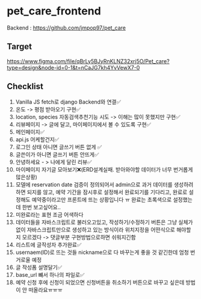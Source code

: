 # pet_care_frontend
Backend : https://github.com/jmpop97/pet_care
</br>
## Target
https://www.figma.com/file/qBrLy5BJyRnKLNZ32xrj5O/Pet_care?type=design&node-id=0-1&t=nCaJG7kh4YvVewX7-0

## Checklist

1. Vanilla JS fetch로 django Backend와 연결✅
2. 온도 -> 평점 받아오기 구현✅
3. location, species 자동검색추천기능 시도 -> 이해는 많이 못했지만 구현✅
4. 리뷰페이지 -> 글에 달고, 마이페이지에서 볼 수 있도록 구현✅
5. 메인페이지✅
6. api.js 어케할건지✅
7. 로그인 상태 아니면 글쓰기 버튼 없게 ✅
8. 글쓴이가 아니면 글쓰기 버튼 안뜨게✅
9. 안녕하세요 - > 나에게 달린 리뷰✅
10. 마이페이지 자기글 모아보기❌(ERD설계실패. 받아와야할 데이터가 너무 번거롭게 많은상황)
11. 모델에 reservation date 검증이 정의되어서 admin으로 과거 데이터를 생성하려 하면 되지를 않고, 예약 기간을 잠시후로 설정해서 완료되기를 기다리고, 완료로 설정해도 예약중이라고만 프론트에 뜨는 상황입니다 ㅠ 완료는 초록색으로 설정했는데 한번 보고싶어요..
12. 미완료라는 표현 조금 어색하다
13. 데이터들을 자바스크립트로 불러오고있고, 작성하기/수정하기 버튼은 그냥 실체가없이 자바스크립트만으로 생성하고 있는 방식이라 위치지정을 어떤식으로 해야할 지 모르겠다 -> 댓글부분 구현방법으로하면 쉬워지긴함
14. 리스트에 글작성자 추가완료✅
15. usernaem(ID)로 뜨는 것들 nickname으로 다 바꾸는게 좋을 것 같긴한데 엄청 번거로울 예정
16. 글 작성폼 설명달기✅
17. base_url 뺴서 하나의 파일로✅
18. 예약 신청 후에 신청이 되었으면 신청버튼을 취소하기 버튼으로 바꾸고 싶은데 방법이 안 떠올라요ㅠㅠㅠ
